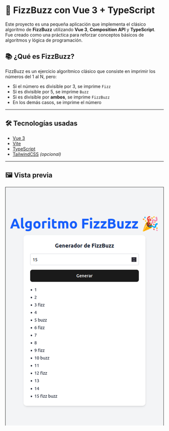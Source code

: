 # 🧠 FizzBuzz con Vue 3 + TypeScript

Este proyecto es una pequeña aplicación que implementa el clásico algoritmo de **FizzBuzz** utilizando **Vue 3**, **Composition API** y **TypeScript**. Fue creado como una práctica para reforzar conceptos básicos de algoritmos y lógica de programación.


## 📚 ¿Qué es FizzBuzz?

FizzBuzz es un ejercicio algorítmico clásico que consiste en imprimir los números del 1 al N, pero:
- Si el número es divisible por 3, se imprime `Fizz`
- Si es divisible por 5, se imprime `Buzz`
- Si es divisible por **ambos**, se imprime `FizzBuzz`
- En los demás casos, se imprime el número

---

## 🛠️ Tecnologías usadas

- [Vue 3](https://vuejs.org/)
- [Vite](https://vitejs.dev/)
- [TypeScript](https://www.typescriptlang.org/)
- [TailwindCSS](https://tailwindcss.com/) *(opcional)*

---

## 🖼️ Vista previa

![Vista previa de la app](./screenshot.png)
